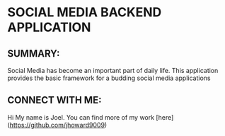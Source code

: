 # SOCIAL MEDIA BACKEND APPLICATION

## SUMMARY:
Social Media has become an important part of daily life. This application provides the basic framework for a budding social media applications

## CONNECT WITH ME:

Hi My name is Joel. You can find more of my work [here] (https://github.com/jhoward9009)

